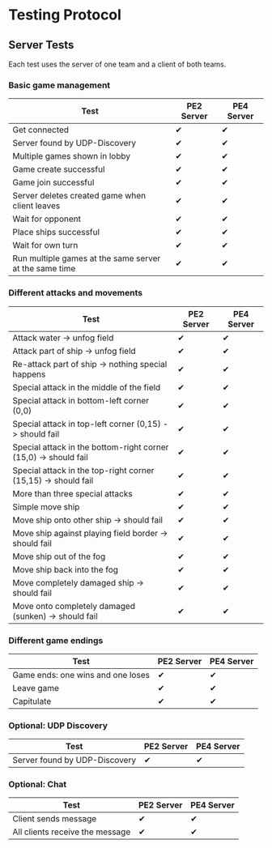 Testing Protocol
================

Server Tests
------------

Each test uses the server of one team and a client of both teams.

###  Basic game management

| Test                                                                  |  PE2 Server   |  PE4 Server   |
|-----------------------------------------------------------------------|---------------|---------------|
|Get connected                                                          | ✔             | ✔             |
|Server found by UDP-Discovery                                          | ✔             | ✔             |
|Multiple games shown in lobby                                          | ✔             | ✔             |
|Game create successful                                                 | ✔             | ✔             |
|Game join successful                                                   | ✔             | ✔             |
|Server deletes created game when client leaves                         | ✔             | ✔             |
|Wait for opponent                                                      | ✔             | ✔             |
|Place ships successful                                                 | ✔             | ✔             |
|Wait for own turn                                                      | ✔             | ✔             |
|Run multiple games at the same server at the same time                 | ✔             | ✔             |

###  Different attacks and movements

| Test                                                                  |  PE2 Server   |  PE4 Server   |
|-----------------------------------------------------------------------|---------------|---------------|
|Attack water -> unfog field                                            | ✔             | ✔             |
|Attack part of ship -> unfog field                                     | ✔             | ✔             |
|Re-attack part of ship -> nothing special happens                      | ✔             | ✔             |
|Special attack in the middle of the field                              | ✔             | ✔             |
|Special attack in bottom-left corner (0,0)                             | ✔             | ✔             |
|Special attack in top-left corner (0,15) -> should fail                | ✔             | ✔             |
|Special attack in the bottom-right corner (15,0) -> should fail        | ✔             | ✔             |
|Special attack in the top-right corner (15,15) -> should fail          | ✔             | ✔             |
|More than three special attacks                                        | ✔             | ✔             |
|Simple move ship                                                       | ✔             | ✔             |
|Move ship onto other ship -> should fail                               | ✔             | ✔             |
|Move ship against playing field border -> should fail                  | ✔             | ✔             |
|Move ship out of the fog                                               | ✔             | ✔             |
|Move ship back into the fog                                            | ✔             | ✔             |
|Move completely damaged ship -> should fail                            | ✔             | ✔             |
|Move onto completely damaged (sunken) -> should fail                   | ✔             | ✔             |

###  Different game endings

| Test                                                                  |  PE2 Server   |  PE4 Server   |
|-----------------------------------------------------------------------|---------------|---------------|
|Game ends: one wins and one loses                                      | ✔             | ✔             |
|Leave game                                                             | ✔             | ✔             |
|Capitulate                                                             | ✔             | ✔             |

###  Optional: UDP Discovery

| Test                                                                  |  PE2 Server   |  PE4 Server   |
|-----------------------------------------------------------------------|---------------|---------------|
|Server found by UDP-Discovery                                          | ✔             | ✔             |

###  Optional: Chat

| Test                                                                  |  PE2 Server   |  PE4 Server   |
|-----------------------------------------------------------------------|---------------|---------------|
|Client sends message                                                   | ✔             | ✔             |
|All clients receive the message                                        | ✔             | ✔             |